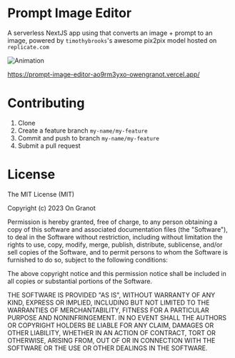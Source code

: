 # Prompt Image Editor

A serverless NextJS app using that converts an image + prompt to an image, powered by `timothybrooks`'s awesome pix2pix model hosted on `replicate.com`

![Animation](https://user-images.githubusercontent.com/58481800/218114684-e1e6faf3-9968-4596-83a7-cc3ea3ca849d.gif)

https://prompt-image-editor-ao9rm3yxo-owengranot.vercel.app/

# Contributing

1. Clone
2. Create a feature branch `my-name/my-feature`
3. Commit and push to branch `my-name/my-feature`
4. Submit a pull request

# License

The MIT License (MIT)

Copyright (c) 2023 On Granot

Permission is hereby granted, free of charge, to any person obtaining a copy of this software and associated documentation files (the "Software"), to deal in the Software without restriction, including without limitation the rights to use, copy, modify, merge, publish, distribute, sublicense, and/or sell copies of the Software, and to permit persons to whom the Software is furnished to do so, subject to the following conditions:

The above copyright notice and this permission notice shall be included in all copies or substantial portions of the Software.

THE SOFTWARE IS PROVIDED "AS IS", WITHOUT WARRANTY OF ANY KIND, EXPRESS OR IMPLIED, INCLUDING BUT NOT LIMITED TO THE WARRANTIES OF MERCHANTABILITY, FITNESS FOR A PARTICULAR PURPOSE AND NONINFRINGEMENT. IN NO EVENT SHALL THE AUTHORS OR COPYRIGHT HOLDERS BE LIABLE FOR ANY CLAIM, DAMAGES OR OTHER LIABILITY, WHETHER IN AN ACTION OF CONTRACT, TORT OR OTHERWISE, ARISING FROM, OUT OF OR IN CONNECTION WITH THE SOFTWARE OR THE USE OR OTHER DEALINGS IN THE SOFTWARE.
